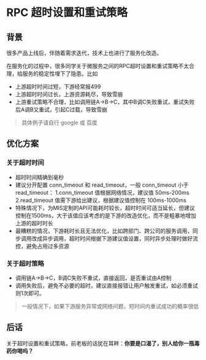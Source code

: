 # RPC 超时设置和重试策略

## 背景
很多产品上线后，伴随着需求迭代，技术上也进行了服务化改造。  

在服务化的过程中，很多同学关于微服务之间的RPC超时设置和重试策略不太合理，给服务的稳定性埋下了隐患。比如
- 上游超时时间过短，下游经常报499
- 上游超时时间过长，上游资源耗尽，导致雪崩
- 上游重试策略不合理，比如调用链A->B->C，其中B调C失败重试，重试失败后A调B又重试，引起C过载，导致雪崩

> 具体例子请自行 google 或 百度

## 优化方案
### 关于超时时间
- 超时时间精确到毫秒
- 建议分开配置 conn_timeout 和 read_timeout，一般 conn_timeout 小于 read_timeout：
1.conn_timeout 值根据网络情况，建议值 50ms-200ms
2.read_timeout 值需下游给出建议，根据建议值控制在 100ms-1000ms
- 特殊情况下，为MIS定制的API可能耗时较长，超时时间可适当延长，但建议控制在1500ms，大于该值应该考虑的是下游的改造优化，而不是粗暴地增加上游的超时时长
- 最糟糕的情况，下游耗时长且无法优化，比如跨部门、跨公司的服务调用，同步调用改成异步调用，超时时间根据下游建议值设置，同时异步处理时做好流控，避免占用过多资源

### 关于超时策略
- 调用链A->B->C，B调C失败不重试，直接返回，是否重试由A控制
- 调用失败后，避免不必要的超时，建议直接报错让用户触发重试，如必须重试则1次即可。
> 一般情况下，如果下游服务异常或网络问题，短时间内重试成功的概率很低

## 后话
关于超时设置和重试策略，前老板的话犹在耳畔：**你要是口渴了，别人给你一瓶毒药你喝吗？**